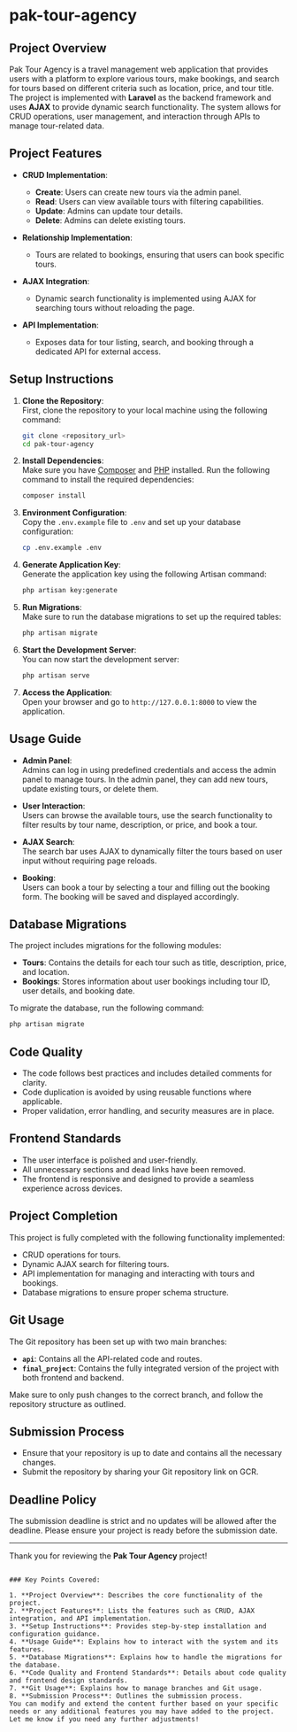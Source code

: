 # pak-tour-agency


## Project Overview

Pak Tour Agency is a travel management web application that provides users with a platform to explore various tours, make bookings, and search for tours based on different criteria such as location, price, and tour title. The project is implemented with **Laravel** as the backend framework and uses **AJAX** to provide dynamic search functionality. The system allows for CRUD operations, user management, and interaction through APIs to manage tour-related data.

## Project Features

- **CRUD Implementation**:  
  - **Create**: Users can create new tours via the admin panel.
  - **Read**: Users can view available tours with filtering capabilities.
  - **Update**: Admins can update tour details.
  - **Delete**: Admins can delete existing tours.
  
- **Relationship Implementation**:  
  - Tours are related to bookings, ensuring that users can book specific tours.

- **AJAX Integration**:  
  - Dynamic search functionality is implemented using AJAX for searching tours without reloading the page.

- **API Implementation**:  
  - Exposes data for tour listing, search, and booking through a dedicated API for external access.

## Setup Instructions

1. **Clone the Repository**:  
   First, clone the repository to your local machine using the following command:
   ```bash
   git clone <repository_url>
   cd pak-tour-agency
   ```

2. **Install Dependencies**:  
   Make sure you have [Composer](https://getcomposer.org/) and [PHP](https://www.php.net/) installed. Run the following command to install the required dependencies:
   ```bash
   composer install
   ```

3. **Environment Configuration**:  
   Copy the `.env.example` file to `.env` and set up your database configuration:
   ```bash
   cp .env.example .env
   ```

4. **Generate Application Key**:  
   Generate the application key using the following Artisan command:
   ```bash
   php artisan key:generate
   ```

5. **Run Migrations**:  
   Make sure to run the database migrations to set up the required tables:
   ```bash
   php artisan migrate
   ```

6. **Start the Development Server**:  
   You can now start the development server:
   ```bash
   php artisan serve
   ```

7. **Access the Application**:  
   Open your browser and go to `http://127.0.0.1:8000` to view the application.

## Usage Guide

- **Admin Panel**:  
  Admins can log in using predefined credentials and access the admin panel to manage tours. In the admin panel, they can add new tours, update existing tours, or delete them.

- **User Interaction**:  
  Users can browse the available tours, use the search functionality to filter results by tour name, description, or price, and book a tour.

- **AJAX Search**:  
  The search bar uses AJAX to dynamically filter the tours based on user input without requiring page reloads.

- **Booking**:  
  Users can book a tour by selecting a tour and filling out the booking form. The booking will be saved and displayed accordingly.

## Database Migrations

The project includes migrations for the following modules:

- **Tours**: Contains the details for each tour such as title, description, price, and location.
- **Bookings**: Stores information about user bookings including tour ID, user details, and booking date.

To migrate the database, run the following command:
```bash
php artisan migrate
```

## Code Quality

- The code follows best practices and includes detailed comments for clarity.
- Code duplication is avoided by using reusable functions where applicable.
- Proper validation, error handling, and security measures are in place.

## Frontend Standards

- The user interface is polished and user-friendly.
- All unnecessary sections and dead links have been removed.
- The frontend is responsive and designed to provide a seamless experience across devices.

## Project Completion

This project is fully completed with the following functionality implemented:

- CRUD operations for tours.
- Dynamic AJAX search for filtering tours.
- API implementation for managing and interacting with tours and bookings.
- Database migrations to ensure proper schema structure.

## Git Usage

The Git repository has been set up with two main branches:

- **`api`**: Contains all the API-related code and routes.
- **`final_project`**: Contains the fully integrated version of the project with both frontend and backend.

Make sure to only push changes to the correct branch, and follow the repository structure as outlined.

## Submission Process

- Ensure that your repository is up to date and contains all the necessary changes.
- Submit the repository by sharing your Git repository link on GCR.

## Deadline Policy

The submission deadline is strict and no updates will be allowed after the deadline. Please ensure your project is ready before the submission date.

---

Thank you for reviewing the **Pak Tour Agency** project!
```

### Key Points Covered:

1. **Project Overview**: Describes the core functionality of the project.
2. **Project Features**: Lists the features such as CRUD, AJAX integration, and API implementation.
3. **Setup Instructions**: Provides step-by-step installation and configuration guidance.
4. **Usage Guide**: Explains how to interact with the system and its features.
5. **Database Migrations**: Explains how to handle the migrations for the database.
6. **Code Quality and Frontend Standards**: Details about code quality and frontend design standards.
7. **Git Usage**: Explains how to manage branches and Git usage.
8. **Submission Process**: Outlines the submission process.
You can modify and extend the content further based on your specific needs or any additional features you may have added to the project. Let me know if you need any further adjustments!
